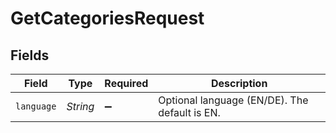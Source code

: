 # GetCategoriesRequest


## Fields

| Field                                         | Type                                          | Required                                      | Description                                   |
| --------------------------------------------- | --------------------------------------------- | --------------------------------------------- | --------------------------------------------- |
| `language`                                    | *String*                                      | :heavy_minus_sign:                            | Optional language (EN/DE). The default is EN. |
